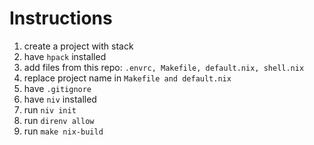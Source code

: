 # Instructions

1. create a project with stack
2. have `hpack` installed
3. add files from this repo: `.envrc, Makefile, default.nix, shell.nix`
4. replace project name in `Makefile and default.nix`
5. have `.gitignore`
6. have `niv` installed
7. run `niv init`
8. run `direnv allow`
9. run `make nix-build`
